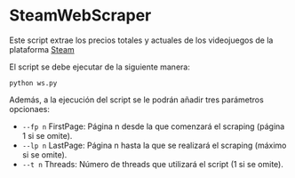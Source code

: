 # SteamWebScraper
Este script extrae los precios totales y actuales de los videojuegos de la plataforma [Steam](https://store.steampowered.com/search/?page=1)

El script se debe ejecutar de la siguiente manera:
```
python ws.py
```

Además, a la ejecución del script se le podrán añadir tres parámetros opcionaes:
* `--fp n` FirstPage: Página n desde la que comenzará el scraping (página 1 si se omite).
* `--lp n` LastPage: Página n hasta la que se realizará el scraping (máximo si se omite).
* `--t n`  Threads: Número de threads que utilizará el script (1 si se omite).
